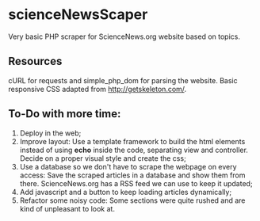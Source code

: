 # scienceNewsScaper
Very basic PHP scraper for ScienceNews.org website based on topics.

## Resources 
cURL for requests and simple_php_dom for parsing the website. Basic responsive CSS adapted from http://getskeleton.com/.

## To-Do with more time:
1. Deploy in the web;
1. Improve layout: Use a template framework to build the html elements instead of using **echo** inside the code, separating view and controller. Decide on a proper visual style and create the css;
2. Use a database so we don't have to scrape the webpage on every access: Save the scraped articles in a database and show them from there. ScienceNews.org has a RSS feed we can use to keep it updated;
3. Add javascript and a button to keep loading articles dynamically;
3. Refactor some noisy code: Some sections were quite rushed and are kind of unpleasant to look at.
